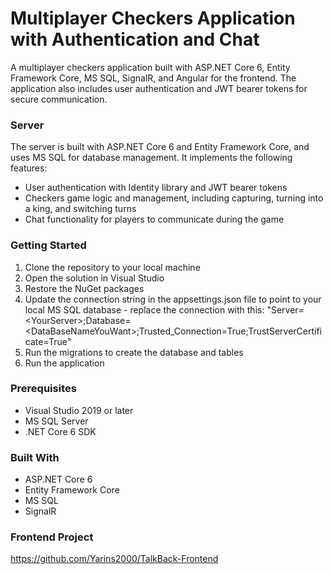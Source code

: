 # Multiplayer Checkers Application with Authentication and Chat
A multiplayer checkers application built with ASP.NET Core 6, Entity Framework Core, MS SQL, SignalR, and Angular for the frontend. The application also includes user authentication and JWT bearer tokens for secure communication.

### Server
The server is built with ASP.NET Core 6 and Entity Framework Core, and uses MS SQL for database management. It implements the following features:

* User authentication with Identity library and JWT bearer tokens
* Checkers game logic and management, including capturing, turning into a king, and switching turns
* Chat functionality for players to communicate during the game
  
### Getting Started
1. Clone the repository to your local machine
2. Open the solution in Visual Studio
3. Restore the NuGet packages
4. Update the connection string in the appsettings.json file to point to your local MS SQL database - replace the connection with this: "Server=\<YourServer\>;Database=\<DataBaseNameYouWant\>;Trusted_Connection=True;TrustServerCertificate=True"
5. Run the migrations to create the database and tables
6. Run the application
  
### Prerequisites
* Visual Studio 2019 or later
* MS SQL Server
* .NET Core 6 SDK
  
### Built With
* ASP.NET Core 6
* Entity Framework Core
* MS SQL
* SignalR

### Frontend Project
<https://github.com/Yarins2000/TalkBack-Frontend>
